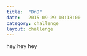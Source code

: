 ```yaml
---
title:  "DnD"
date:   2015-09-29 10:18:00
category: challenge
layout: challenge
---
```


hey hey hey 
